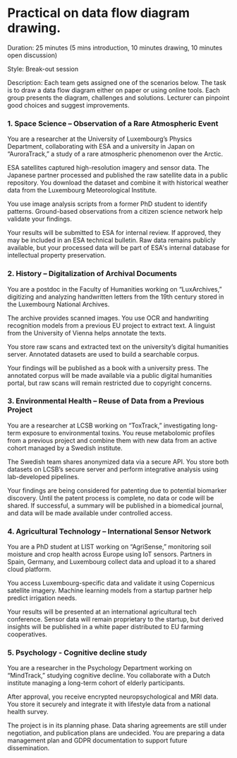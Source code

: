 # Practical on data flow diagram drawing.
Duration: 25 minutes (5 mins introduction, 10 minutes drawing, 10 minutes open discussion)

Style: Break-out session

Description: Each team gets assigned one of the scenarios below. The task is to draw a data flow diagram either on paper or using online tools.
Each group presents the diagram, challenges and solutions. Lecturer can pinpoint good choices and suggest improvements. 

### 1. Space Science – Observation of a Rare Atmospheric Event

You are a researcher at the University of Luxembourg’s Physics Department, collaborating with ESA and a university in Japan on “AuroraTrack,” a study of a rare atmospheric phenomenon over the Arctic.

ESA satellites captured high-resolution imagery and sensor data. The Japanese partner processed and published the raw satellite data in a public repository. You download the dataset and combine it with historical weather data from the Luxembourg Meteorological Institute.

You use image analysis scripts from a former PhD student to identify patterns. Ground-based observations from a citizen science network help validate your findings.

Your results will be submitted to ESA for internal review. If approved, they may be included in an ESA technical bulletin. Raw data remains publicly available, but your processed data will be part of ESA's internal database for intellectual property preservation.

### 2. History – Digitalization of Archival Documents

You are a postdoc in the Faculty of Humanities working on “LuxArchives,” digitizing and analyzing handwritten letters from the 19th century stored in the Luxembourg National Archives.

The archive provides scanned images. You use OCR and handwriting recognition models from a previous EU project to extract text. A linguist from the University of Vienna helps annotate the texts.

You store raw scans and extracted text on the university’s digital humanities server. Annotated datasets are used to build a searchable corpus.

Your findings will be published as a book with a university press. The annotated corpus will be made available via a public digital humanities portal, but raw scans will remain restricted due to copyright concerns.

### 3. Environmental Health – Reuse of Data from a Previous Project

You are a researcher at LCSB working on “ToxTrack,” investigating long-term exposure to environmental toxins. You reuse metabolomic profiles from a previous project and combine them with new data from an active cohort managed by a Swedish institute.

The Swedish team shares anonymized data via a secure API. You store both datasets on LCSB’s secure server and perform integrative analysis using lab-developed pipelines.

Your findings are being considered for patenting due to potential biomarker discovery. Until the patent process is complete, no data or code will be shared. If successful, a summary will be published in a biomedical journal, and data will be made available under controlled access.

### 4. Agricultural Technology – International Sensor Network

You are a PhD student at LIST working on “AgriSense,” monitoring soil moisture and crop health across Europe using IoT sensors. Partners in Spain, Germany, and Luxembourg collect data and upload it to a shared cloud platform.

You access Luxembourg-specific data and validate it using Copernicus satellite imagery. Machine learning models from a startup partner help predict irrigation needs.

Your results will be presented at an international agricultural tech conference. Sensor data will remain proprietary to the startup, but derived insights will be published in a white paper distributed to EU farming cooperatives.

### 5. Psychology - Cognitive decline study

You are a researcher in the Psychology Department working on “MindTrack,” studying cognitive decline. You collaborate with a Dutch institute managing a long-term cohort of elderly participants.

After approval, you receive encrypted neuropsychological and MRI data. You store it securely and integrate it with lifestyle data from a national health survey.

The project is in its planning phase. Data sharing agreements are still under negotiation, and publication plans are undecided. You are preparing a data management plan and GDPR documentation to support future dissemination.
